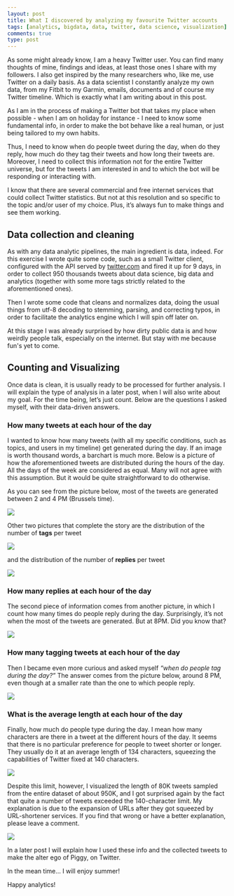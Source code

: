 ```yaml
---
layout: post
title: What I discovered by analyzing my favourite Twitter accounts
tags: [analytics, bigdata, data, twitter, data science, visualization]
comments: true
type: post
---
```


As some might already know, I am a heavy Twitter user. You can find many thoughts of mine, findings and ideas, at least those ones I share with my followers. I also get inspired by the many researchers who, like me, use Twitter on a daily basis.
As a data scientist I constantly analyze my own data, from my Fitbit to my Garmin, emails, documents and of course my Twitter timeline. Which is exactly what I am writing about in this post.

As I am in the process of making a Twitter bot that takes my place when possible - when I am on holiday for instance - I need to know some fundamental info, in order to make the bot behave like a real human, or just being tailored to my own habits. 

Thus, I need to know when do people tweet during the day, when do they reply, how much do they tag their tweets and how long their tweets are. Moreover, I need to collect this information not for the entire Twitter universe, but for the tweets I am interested in and to which the bot will be responding or interacting with.

I know that there are several commercial and free internet services that could collect Twitter statistics. But not at this resolution and so specific to the topic and/or user of my choice. Plus, it’s always fun to make things and see them working.



## Data collection and cleaning

As with any data analytic pipelines, the main ingredient is data, indeed. For this exercise I wrote quite some code, such as a small Twitter client, configured with the API served by [twitter.com](http://www.twitter.com) and fired it up for 9 days, in order to collect 950 thousands tweets about data science, big data and analytics (together with some more tags strictly related to the aforementioned ones).

Then I wrote some code that cleans and normalizes data, doing the usual things from utf-8 decoding to stemming, parsing, and correcting typos, in order to facilitate the analytics engine which I will spin off later on.

At this stage I was already surprised by how dirty public data is and how weirdly people talk, especially on the internet. But stay with me because fun's yet to come.


## Counting and Visualizing


Once data is clean, it is usually ready to be processed for further analysis. I will explain the type of analysis in a later post, when I will also write about my goal. For the time being, let’s just count.
Below are the questions I asked myself, with their data-driven answers.


### How many tweets at each hour of the day

I wanted to know how many tweets (with all my specific conditions, such as topics, and users in my timeline) get generated during the day. If an image is worth thousand words, a barchart is much more. 
Below is a picture of how the aforementioned tweets are distributed during the hours of the day. 
All the days of the week are considered as equal. Many will not agree with this assumption. But it would be quite straightforward to do otherwise. 

As you can see from the picture below, most of the tweets are generated between 2 and 4 PM (Brussels time).

<img src="https://s3-eu-west-1.amazonaws.com/wopcontent/uploads/2016/tweets_hour.png" />


Other two pictures that complete the story are the distribution of the number of **tags** per tweet

<img src="https://s3-eu-west-1.amazonaws.com/wopcontent/uploads/2016/num_tweets_tag.png" />

and the distribution of the number of **replies** per tweet

<img src="https://s3-eu-west-1.amazonaws.com/wopcontent/uploads/2016/num_tweets_reply.png" />




### How many replies at each hour of the day

The second piece of information comes from another picture, in which I count how many times do people reply during the day. Surprisingly, it’s not when the most of the tweets are generated. But at 8PM. 
Did you know that?

<img src="https://s3-eu-west-1.amazonaws.com/wopcontent/uploads/2016/replies_hour.png" />



### How many tagging tweets at each hour of the day

Then I became even more curious and asked myself *“when do people tag during the day?”* 
The answer comes from the picture below, around 8 PM, even though at a smaller rate than the one to which people reply.

<img src="https://s3-eu-west-1.amazonaws.com/wopcontent/uploads/2016/tagged_hour.png" />



### What is the average length at each hour of the day

Finally, how much do people type during the day. I mean how many characters are there in a tweet at the different hours of the day. It seems that there is no particular preference for people to tweet shorter or longer. They usually do it at an average length of 134 characters, squeezing the capabilities of Twitter fixed at 140 characters.

<img src="https://s3-eu-west-1.amazonaws.com/wopcontent/uploads/2016/length_hour.png" />


Despite this limit, however, I visualized the length of 80K tweets sampled from the entire dataset of about 950K, and I got surprised again by the fact that quite a number of tweets exceeded the 140-character limit.
My explanation is due to the expansion of URLs after they got squeezed by URL-shortener services. 
If you find that wrong or have a better explanation, please leave a comment.

<img src="https://s3-eu-west-1.amazonaws.com/wopcontent/uploads/2016/len_distrib.png" />


In a later post I will explain how I used these info and the collected tweets to make the alter ego of Piggy, on Twitter. 

In the mean time... I will enjoy summer!

Happy analytics!

